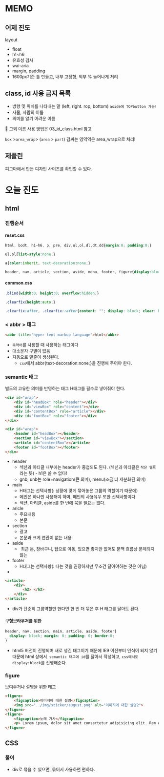 # MEMO



## 어제 진도

layout

- float
- h1~h6
- 유효성 검사
- wai-aria
- margin, padding
- 1600px기준 틀 만들고, 내부 고정형, 외부 % 늘어나게 처리



## class, id 사용 금지 목록

- 방향 및 위치를 나타내는 말 (left, right. rop, bottom) `aside에 TOPbutton 가능!`
- 사물, 사람의 이름
- 의미를 알기 어려운 이름

🖤  그외 이름 사용 방법은 03_id_class.html 참고

`box` >`area_wrap`> (`area` > `part`) 감싸는 영역역은 area_wrap으로 처리!



## 제플린

피그마에서 만든 디자인 사이즈를 확인할 수 있다.



# 오늘 진도

## html

### 진행순서

#### reset.css

```css
html, bodt, h1~h6, p, pre, div,ul,ol,dl,dt,dd{margin:0; padding:0;}

ul,ol{list-style:none;}

a{color:inherit, text-decoration:none;}

header, nav, article, section, aside, menu, footer, figure{display:block; margin:0; padding:0;}
```



#### common.css

```css
.blind{width:0; height:0; overflow:hidden;}

.clearfix{height:auto;}

.clearfix:after, .clearfix::after{content: ""; display: block; clear: both;}
```





### < abbr > 태그

```html
<abbr title="hyper tent markup language">html</abbr>
```

- `축약어`를 사용할 때 사용하는 태그이다
- 대소문자 구별이 없음
- 자동으로 밑줄이 생성된다.
  - `css`에서 abbr{text-decoration:none;}을 진행해 주어야 한다.



### semantic 태그

별도의 고유한 의미를 반영하는 태그 H태그를 필수로 넣어줘야 한다.

```html
<div id="wrap">
    <div id="headBox" role="header"></div>
    <div id="viewBox" role="content"></div>
    <div id="contentBox" role="article"></div>
    <div id="footBox" role="footer"></div>
</div>
```

```html
<div id="wrap">
    <header id="headBox"></header>
    <section id="viewBox"></section>
    <article id="contentBox"></article>
    <footer id="footBox"></footer>
</div>
```

- header
  - 섹션과 아티클 내부에는 header가 중첩되도 된다. (섹션과 아티클은 `작은 웹`이라는 뜻) - h1은 쓸 수 없다!
  - gnb, unb는 role=navigation(큰 의미), menu(조금 더 세분화된 의미)
- main
  - H태그는 선택사항(: 상황에 맞게 묶어놓은 그룹의 역할이기 때문에)
  - 메인은 하나만 사용해야 하며, 메인의 사용유무 또한 선택사항이다.
  - 섹션, 아티클, aside를 한 번에 묶을 필요는 없다.
- aricle 
  - 주요내용
  - 본문
- section
  - 광고
  - 본문과 크게 연관이 없는 내용
- aside
  - ​    최근 본, 장바구니, 탑으로 이동, 있으면 좋지만 없어도 문맥 흐름상 문제되지 않는
- footer
  - H태그는 선택사항(: 다는 것을 권장하지만 무조건 달아야하는 것은 아님)
- 

```html
<article>
    <div>
        <h2> </h2>
    </div>
</article>
```

- div가 단순히 그룹역할만 한다면 한 번 더 묶은 후 H 태그를 달아도 된다.



#### 구형브라우저를 위한

```css
header, nav, section, main, article, aside, footer{
  display: block; margin: 0; padding: 0; border:0;
}
```

- html5 버전이 진행되며 새로 생긴 태그이기 때문에 IE9 이전부터 인식이 되지 않기 때문에 html 상에서` semantic 태그에 id`를 달아서 작성하고, `css에서도 display:block`를 진행해준다.



### figure

보여주거나 설명을 위한 태그

```html
<figure>
    <figcaption>이미지에 대한 설명</figcaption>
    <img src="../img/sticker/august.png" alt="이미지에 대한 설명2">
</figure>
<figure>
    <figcaption>노래 가사</figcaption>
    <p> Lorem ipsum, dolor sit amet consectetur adipisicing elit. Rem quibusdam rerum quae ut nulla, ducimus inventore est, omnis veniam tempore placeat sapiente nesciunt suscipit consectetur cumque animi provident? Minus maiores debitis quam, dolor quaerat doloribus perspiciatis earum quia a, nostrum similique excepturi eveniet dicta quos numquam delectus provident quod voluptatibus esse dolore possimus eius. Facilis magnam eveniet unde vel in nesciunt veritatis molestiae corporis impedit sunt numquam earum, quaerat ea commodi rem quia aut ipsa nemo officiis explicabo maxime ipsam ex sint rerum! Provident fugiat, delectus eos molestias nihil quam. Libero necessitatibus alias ducimus itaque veritatis dolorem, nisi impedit nam.</p>
</figure>
```



## CSS



### 풀이

- div로 묶을 수 있으면, 묶어서 사용하면 편하다.
